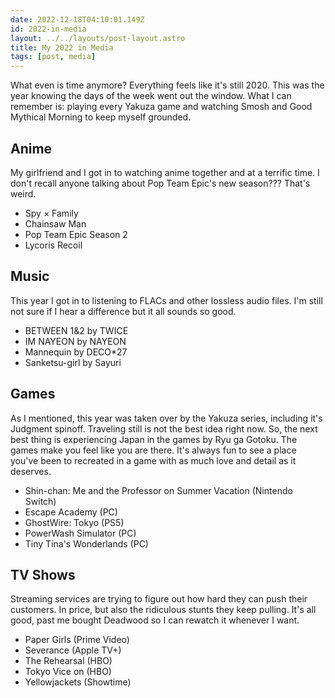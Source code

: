 ```yaml
---
date: 2022-12-18T04:10:01.149Z
id: 2022-in-media
layout: ../../layouts/post-layout.astro
title: My 2022 in Media
tags: [post, media]
---
```


What even is time anymore? Everything feels like it's still 2020. This was the year knowing the days of the week went out the window. What I can remember is: playing every Yakuza game and watching Smosh and Good Mythical Morning to keep myself grounded.


## Anime

My girlfriend and I got in to watching anime together and at a terrific time. I don't recall anyone talking about Pop Team Epic's new season??? That's weird.

- Spy × Family
- Chainsaw Man
- Pop Team Epic Season 2
- Lycoris Recoil


## Music

This year I got in to listening to FLACs and other lossless audio files. I'm still not sure if I hear a difference but it all sounds so good.

- BETWEEN 1&2 by TWICE
- IM NAYEON by NAYEON
- Mannequin by DECO\*27
- Sanketsu-girl by Sayuri


## Games

As I mentioned, this year was taken over by the Yakuza series, including it's Judgment spinoff. Traveling still is not the best idea right now. So, the next best thing is experiencing Japan in the games by Ryu ga Gotoku. The games make you feel like you are there. It's always fun to see a place you've been to recreated in a game with as much love and detail as it deserves.

- Shin-chan: Me and the Professor on Summer Vacation (Nintendo Switch)
- Escape Academy (PC)
- GhostWire: Tokyo (PS5)
- PowerWash Simulator (PC)
- Tiny Tina's Wonderlands (PC)


## TV Shows

Streaming services are trying to figure out how hard they can push their customers. In price, but also the ridiculous stunts they keep pulling. It's all good, past me bought Deadwood so I can rewatch it whenever I want.

- Paper Girls (Prime Video)
- Severance (Apple TV+)
- The Rehearsal (HBO)
- Tokyo Vice on (HBO)
- Yellowjackets (Showtime)

